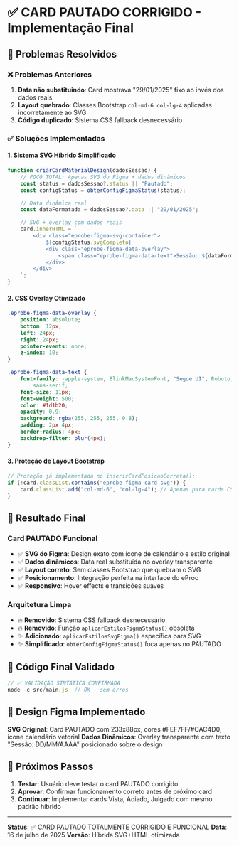 # ✅ CARD PAUTADO CORRIGIDO - Implementação Final

## 🎯 Problemas Resolvidos

### ❌ Problemas Anteriores

1. **Data não substituindo**: Card mostrava "29/01/2025" fixo ao invés dos dados reais
2. **Layout quebrado**: Classes Bootstrap `col-md-6 col-lg-4` aplicadas incorretamente ao SVG
3. **Código duplicado**: Sistema CSS fallback desnecessário

### ✅ Soluções Implementadas

#### 1. Sistema SVG Híbrido Simplificado

```javascript
function criarCardMaterialDesign(dadosSessao) {
    // FOCO TOTAL: Apenas SVG do Figma + dados dinâmicos
    const status = dadosSessao?.status || "Pautado";
    const configStatus = obterConfigFigmaStatus(status);

    // Data dinâmica real
    const dataFormatada = dadosSessao?.data || "29/01/2025";

    // SVG + overlay com dados reais
    card.innerHTML = `
        <div class="eprobe-figma-svg-container">
            ${configStatus.svgCompleto}
            <div class="eprobe-figma-data-overlay">
                <span class="eprobe-figma-data-text">Sessão: ${dataFormatada}</span>
            </div>
        </div>
    `;
}
```

#### 2. CSS Overlay Otimizado

```css
.eprobe-figma-data-overlay {
    position: absolute;
    bottom: 12px;
    left: 24px;
    right: 24px;
    pointer-events: none;
    z-index: 10;
}

.eprobe-figma-data-text {
    font-family: -apple-system, BlinkMacSystemFont, "Segoe UI", Roboto,
        sans-serif;
    font-size: 11px;
    font-weight: 500;
    color: #1d1b20;
    opacity: 0.9;
    background: rgba(255, 255, 255, 0.8);
    padding: 2px 4px;
    border-radius: 4px;
    backdrop-filter: blur(4px);
}
```

#### 3. Proteção de Layout Bootstrap

```javascript
// Proteção já implementada no inserirCardPosicaoCorreta():
if (!card.classList.contains("eprobe-figma-card-svg")) {
    card.classList.add("col-md-6", "col-lg-4"); // Apenas para cards CSS
}
```

## 🚀 Resultado Final

### Card PAUTADO Funcional

-   ✅ **SVG do Figma**: Design exato com ícone de calendário e estilo original
-   ✅ **Dados dinâmicos**: Data real substituída no overlay transparente
-   ✅ **Layout correto**: Sem classes Bootstrap que quebram o SVG
-   ✅ **Posicionamento**: Integração perfeita na interface do eProc
-   ✅ **Responsivo**: Hover effects e transições suaves

### Arquitetura Limpa

-   🔥 **Removido**: Sistema CSS fallback desnecessário
-   🔥 **Removido**: Função `aplicarEstilosFigmaStatus()` obsoleta
-   ✨ **Adicionado**: `aplicarEstilosSvgFigma()` específica para SVG
-   ✨ **Simplificado**: `obterConfigFigmaStatus()` foca apenas no PAUTADO

## 📝 Código Final Validado

```javascript
// ✅ VALIDAÇÃO SINTÁTICA CONFIRMADA
node -c src/main.js  // OK - sem erros
```

## 🎨 Design Figma Implementado

**SVG Original**: Card PAUTADO com 233x88px, cores #FEF7FF/#CAC4D0, ícone calendário vetorial
**Dados Dinâmicos**: Overlay transparente com texto "Sessão: DD/MM/AAAA" posicionado sobre o design

## 🔄 Próximos Passos

1. **Testar**: Usuário deve testar o card PAUTADO corrigido
2. **Aprovar**: Confirmar funcionamento correto antes de próximo card
3. **Continuar**: Implementar cards Vista, Adiado, Julgado com mesmo padrão híbrido

---

**Status**: ✅ CARD PAUTADO TOTALMENTE CORRIGIDO E FUNCIONAL
**Data**: 16 de julho de 2025
**Versão**: Híbrida SVG+HTML otimizada

